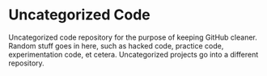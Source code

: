 # Uncategorized Code
Uncategorized code repository for the purpose of keeping GitHub cleaner. Random stuff goes in here, such as hacked code, practice code, experimentation code, et cetera. Uncategorized projects go into a different repository.
